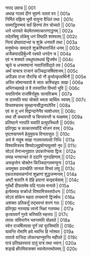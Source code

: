 नारद उवाच ||	001    
अथाह गालवं दीनं सुपर्णः पततां वरः |	001a  
निर्मितं वह्निना भूमौ वायुना वैधितं तथा |	001c  
यस्माद्धिरण्मयं सर्वं हिरण्यं तेन चोच्यते ||	001e   
धत्ते धारयते चेदमेतस्मात्कारणाद्धनम् |	002a  
तदेतत्त्रिषु लोकेषु धनं तिष्ठति शाश्वतम् ||	002c  
नित्यं प्रोष्ठपदाभ्यां च शुक्रे धनपतौ तथा |	003a  
मनुष्येभ्यः समादत्ते शुक्रश्चित्तार्जितं धनम् ||	003c  
अजैकपादहिर्बुध्न्यै रक्ष्यते धनदेन च |	004a  
एवं न शक्यते लब्धुमलब्धव्यं द्विजर्षभ ||	004c  
ॠते च धनमश्वानां नावाप्तिर्विद्यते तव |	005a  
अर्थं याचात्र राजानं कञ्चिद्राजर्षिवंशजम् |	005c  
अपीड्य राजा पौरान्हि यो नौ कुर्यात्कृतार्थिनौ ||	005e   
अस्ति सोमान्ववाये मे जातः कश्चिन्नृपः सखा |	006a  
अभिगच्छावहे तं वै तस्यास्ति विभवो भुवि ||	006c  
ययातिर्नाम राजर्षिर्नाहुषः सत्यविक्रमः |	007a  
स दास्यति मया चोक्तो भवता चार्थितः स्वयम् ||	007c  
विभवश्चास्य सुमहानासीद्धनपतेरिव |	008a  
एवं स तु धनं विद्वान्दानेनैव व्यशोधयत् ||	008c  
तथा तौ कथयन्तौ च चिन्तयन्तौ च यत्क्षमम् |	009a  
प्रतिष्ठाने नरपतिं ययातिं प्रत्युपस्थितौ ||	009c  
प्रतिगृह्य च सत्कारमर्घादिं भोजनं वरम् |	010a  
पृष्टश्चागमने हेतुमुवाच विनतासुतः ||	010c  
अयं मे नाहुष सखा गालवस्तपसो निधिः |	011a  
विश्वामित्रस्य शिष्योऽभूद्वर्षाण्ययुतशो नृप ||	011c  
सोऽयं तेनाभ्यनुज्ञात उपकारेप्सया द्विजः |	012a  
तमाह भगवान्कां ते ददानि गुरुदक्षिणाम् ||	012c  
असकृत्तेन चोक्तेन किञ्चिदागतमन्युना |	013a  
अयमुक्तः प्रयच्छेति जानता विभवं लघु ||	013c  
एकतःश्यामकर्णानां शुभ्राणां शुद्धजन्मनाम् |	014a  
अष्टौ शतानि मे देहि हयानां चन्द्रवर्चसाम् ||	014c  
गुर्वर्थो दीयतामेष यदि गालव मन्यसे |	015a  
इत्येवमाह सक्रोधो विश्वामित्रस्तपोधनः ||	015c  
सोऽयं शोकेन महता तप्यमानो द्विजर्षभः |	016a  
अशक्तः प्रतिकर्तुं तद्भवन्तं शरणं गतः ||	016c  
प्रतिगृह्य नरव्याघ्र त्वत्तो भिक्षां गतव्यथः |	017a  
कृत्वापवर्गं गुरवे चरिष्यति महत्तपः ||	017c  
तपसः संविभागेन भवन्तमपि योक्ष्यते |	018a  
स्वेन राजर्षितपसा पूर्णं त्वां पूरयिष्यति ||	018c  
यावन्ति रोमाणि हये भवन्ति हि नरेश्वर |	019a  
तावतो वाजिदा लोकान्प्राप्नुवन्ति महीपते ||	019c  
पात्रं प्रतिग्रहस्यायं दातुं पात्रं तथा भवान् |	020a  
शङ्खे क्षीरमिवासक्तं भवत्वेतत्तथोपमम् ||	020c  
